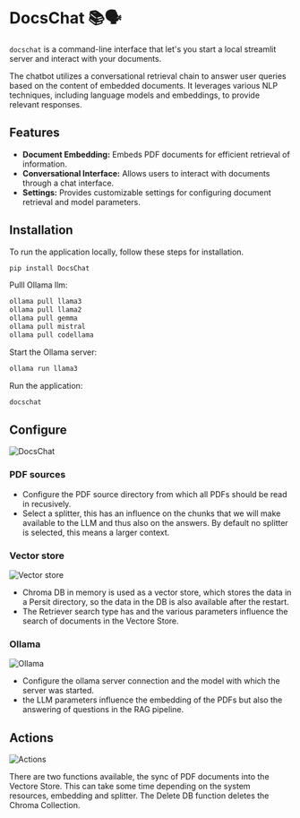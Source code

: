# DocsChat 📚🗣️

`docschat` is a command-line interface that let's you start a local streamlit server and interact with your documents.

The chatbot utilizes a conversational retrieval chain to answer user queries based on the content of embedded documents. It leverages various NLP techniques, including language models and embeddings, to provide relevant responses.

## Features

- **Document Embedding:** Embeds PDF documents for efficient retrieval of information.
- **Conversational Interface:** Allows users to interact with documents through a chat interface.
- **Settings:** Provides customizable settings for configuring document retrieval and model parameters.

## Installation

To run the application locally, follow these steps for installation.

```bash
pip install DocsChat
```

Pulll Ollama llm:

```bash
ollama pull llama3
ollama pull llama2
ollama pull gemma
ollama pull mistral
ollama pull codellama
```

Start the Ollama server:

```bash
ollama run llama3
```

Run the application:

```bash
docschat
```

## Configure

![DocsChat](https://raw.githubusercontent.com/flojud/DocsChat/development/assets/docschat.png)

### PDF sources

- Configure the PDF source directory from which all PDFs should be read in recusively.
- Select a splitter, this has an influence on the chunks that we will make available to the LLM and thus also on the answers. By default no splitter is selected, this means a larger context.

### Vector store

![Vector store](https://raw.githubusercontent.com/flojud/DocsChat/development/assets/vectorestore.png)

- Chroma DB in memory is used as a vector store, which stores the data in a Persit directory, so the data in the DB is also available after the restart.
- The Retriever search type has and the various parameters influence the search of documents in the Vectore Store.

### Ollama

![Ollama](https://raw.githubusercontent.com/flojud/DocsChat/development/assets/ollama.png)

- Configure the ollama server connection and the model with which the server was started.
- the LLM parameters influence the embedding of the PDFs but also the answering of questions in the RAG pipeline.

## Actions

![Actions](https://raw.githubusercontent.com/flojud/DocsChat/development/assets/actions.png)

There are two functions available, the sync of PDF documents into the Vectore Store. This can take some time depending on the system resources, embedding and splitter. The Delete DB function deletes the Chroma Collection.
